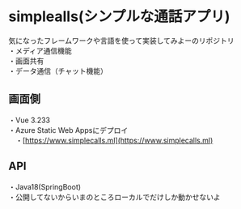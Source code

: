 # simplealls(シンプルな通話アプリ)
気になったフレームワークや言語を使って実装してみよーのリポジトリ<br>
・メディア通信機能<br>
・画面共有<br>
・データ通信（チャット機能）<br>

## 画面側<br>
  ・Vue 3.233<br>
  ・Azure Static Web Appsにデプロイ<br>
  　・[https://www.simplecalls.ml](https://www.simplecalls.ml)
## API<br>
  ・Java18(SpringBoot)<br>
  ・公開してないからいまのところローカルでだけしか動かせないよ
